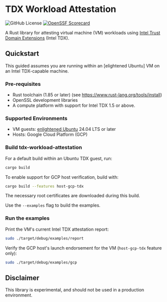 # TDX Workload Attestation
![GitHub License](https://img.shields.io/github/license/IntelLabs/il-opensource-template)
[![OpenSSF Scorecard](https://api.scorecard.dev/projects/github.com/IntelLabs/il-opensource-template/badge)](https://scorecard.dev/viewer/?uri=github.com/IntelLabs/il-opensource-template)
<!-- UNCOMMENT AS NEEDED
[![Unit Tests](https://github.com/IntelLabs/ConvAssist/actions/workflows/run_unittests.yaml/badge.svg?branch=covassist-cleanup)](https://github.com/IntelLabs/ConvAssist/actions/workflows/run_unittests.yaml)
[![pytorch](https://img.shields.io/badge/PyTorch-v2.4.1-green?logo=pytorch)](https://pytorch.org/get-started/locally/)
![python-support](https://img.shields.io/badge/Python-3.12-3?logo=python)
-->

A Rust library for attesting virtual machine (VM) workloads using [Intel Trust
Domain Extensions] (Intel TDX).

## Quickstart

This guided assumes you are running within an [elightened Ubuntu] VM on an Intel
TDX-capable machine.

### Pre-requisites

- Rust toolchain (1.85 or later) (see https://www.rust-lang.org/tools/install)
- OpenSSL development libraries
- A compute platform with support for Intel TDX 1.5 or above.

### Supported Environments

- VM guests: [enlightened Ubuntu] 24.04 LTS or later
- Hosts: Google Cloud Platform (GCP)

### Build tdx-workload-attestation

For a default build within an Ubuntu TDX guest, run:
```bash
cargo build
```

To enable support for GCP host verification, build with:
```bash
cargo build --features host-gcp-tdx
```
The necessary root certificates are downloaded during this build.

Use the `--examples` flag to build the examples.

### Run the examples

Print the VM's current Intel TDX attestation report:
```bash
sudo ./target/debug/examples/report
```

Verify the GCP host's launch endorsement for the VM (`host-gcp-tdx` feature
only):
```bash
sudo ./target/debug/examples/gcp
```

## Disclaimer

This library is experimental, and should not be used in a production environment.

[Intel Trust Domain Extensions]: https://www.intel.com/content/www/us/en/developer/tools/trust-domain-extensions/overview.html
[enlightened Ubuntu]: https://github.com/canonical/tdx


